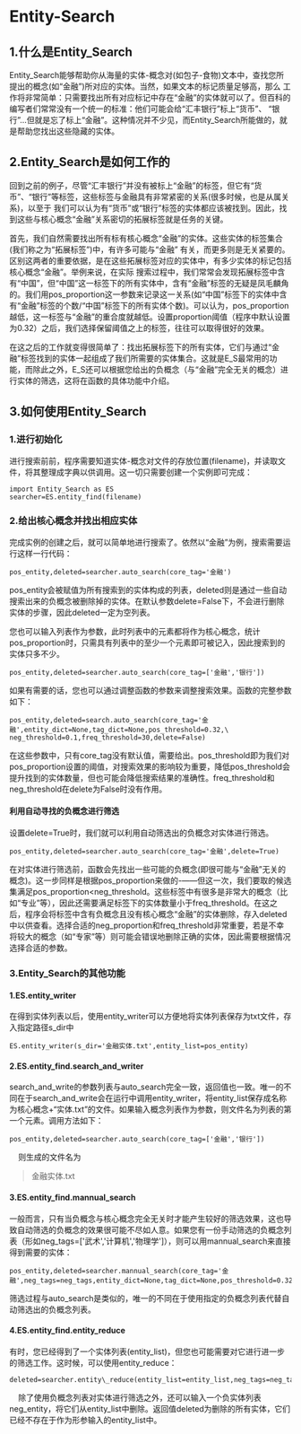 # Entity-Search
## 1.什么是Entity\_Search

Entity_Search能够帮助你从海量的实体-概念对(如包子-食物)文本中，查找您所提出的概念(如“金融”)所对应的实体。当然，如果文本的标记质量足够高，那么
工作将非常简单：只需要找出所有对应标记中存在“金融”的实体就可以了。但百科的编写者们常常没有一个统一的标准：他们可能会给“汇丰银行”标上“货币”、
“银行”...但就是忘了标上“金融”。这种情况并不少见，而Entity_Search所能做的，就是帮助您找出这些隐藏的实体。

## 2.Entity\_Search是如何工作的

回到之前的例子，尽管“汇丰银行”并没有被标上“金融”的标签，但它有“货币”、“银行”等标签，这些标签与金融具有非常紧密的关系(很多时候，也是从属关系)，以至于
我们可以认为有“货币”或“银行”标签的实体都应该被找到。因此，找到这些与核心概念“金融”关系密切的拓展标签就是任务的关键。

首先，我们自然需要找出所有标有核心概念“金融”的实体。这些实体的标签集合(我们称之为“拓展标签”)中，有许多可能与“金融” 有关，而更多则是无关紧要的。
区别这两者的重要依据，是在这些拓展标签对应的实体中，有多少实体的标记包括核心概念“金融”。举例来说，在实际
搜索过程中，我们常常会发现拓展标签中含有“中国”，但“中国”这一标签下的所有实体中，含有“金融”标签的无疑是凤毛麟角的。我们用pos\_proportion这一参数来记录这一关系(如“中国”标签下的实体中含有“金融”标签的个数/“中国”标签下的所有实体个数)。可以认为，pos\_proportion越低，这一标签与“金融”的重合度就越低。设置proportion阈值（程序中默认设置为0.32）之后，我们选择保留阈值之上的标签，往往可以取得很好的效果。

在这之后的工作就变得很简单了：找出拓展标签下的所有实体，它们与通过“金融”标签找到的实体一起组成了我们所需要的实体集合。这就是E\_S最常用的功能，而除此之外，E\_S还可以根据您给出的负概念（与“金融”完全无关的概念）进行实体的筛选，这将在函数的具体功能中介绍。

## 3.如何使用Entity\_Search
### 1.进行初始化
进行搜索前前，程序需要知道实体-概念对文件的存放位置(filename)，并读取文件，将其整理成字典以供调用。这一切只需要创建一个实例即可完成：

    import Entity_Search as ES
    searcher=ES.entity_find(filename)
### 2.给出核心概念并找出相应实体
完成实例的创建之后，就可以简单地进行搜索了。依然以“金融”为例，搜索需要运行这样一行代码：

    pos_entity,deleted=searcher.auto_search(core_tag='金融')

pos\_entity会被赋值为所有搜索到的实体构成的列表，deleted则是通过一些自动搜索出来的负概念被删除掉的实体。在默认参数delete=False下，不会进行删除实体的步骤，因此deleted一定为空列表。

您也可以输入列表作为参数，此时列表中的元素都将作为核心概念，统计pos\_proportion时，只需具有列表中的至少一个元素即可被记入，因此搜索到的实体只多不少。

    pos_entity,deleted=searcher.auto_search(core_tag=['金融','银行'])

如果有需要的话，您也可以通过调整函数的参数来调整搜索效果。函数的完整参数如下：

    pos_entity,deleted=search.auto_search(core_tag='金融',entity_dict=None,tag_dict=None,pos_threshold=0.32,\
    neg_threshold=0.1,freq_threshold=30,delete=False)

在这些参数中，只有core\_tag没有默认值，需要给出。pos\_threshold即为我们对pos\_proportion设置的阈值，对搜索效果的影响较为重要，降低pos\_threshold会提升找到的实体数量，但也可能会降低搜索结果的准确性。freq\_threshold和neg\_threshold在delete为False时没有作用。

#### 利用自动寻找的负概念进行筛选

设置delete=True时，我们就可以利用自动筛选出的负概念对实体进行筛选。

    pos_entity,deleted=searcher.auto_search(core_tag='金融',delete=True)

在对实体进行筛选前，函数会先找出一些可能的负概念(即很可能与“金融”无关的概念)。这一步同样是根据pos\_proportion来做的-——但这一次，我们要取的候选集满足pos\_proportion<neg\_threshold。这些标签中有很多是非常大的概念（比如“专业”等），因此还需要满足标签下的实体数量小于freq\_threshold。在这之后，程序会将标签中含有负概念且没有核心概念“金融”的实体删除，存入deleted中以供查看。选择合适的neg\_proportion和freq\_threshold非常重要，若是不幸将较大的概念（如“专家”等）则可能会错误地删除正确的实体，因此需要根据情况选择合适的参数。

### 3.Entity\_Search的其他功能
#### 1.ES.entity\_writer

在得到实体列表以后，使用entity\_writer可以方便地将实体列表保存为txt文件，存入指定路径s\_dir中

    ES.entity_writer(s_dir='金融实体.txt',entity_list=pos_entity)
    
#### 2.ES.entity\_find.search\_and\_writer
search\_and\_write的参数列表与auto\_search完全一致，返回值也一致。唯一的不同在于search\_and\_write会在运行中调用entity\_writer，将entity\_list保存成名称为核心概念+“实体.txt”的文件。如果输入概念列表作为参数，则文件名为列表的第一个元素。调用方法如下：

    pos_entity,deleted=searcher.auto_search(core_tag=['金融','银行'])
    
则生成的文件名为

>金融实体.txt

#### 3.ES.entity\_find.mannual\_search
一般而言，只有当负概念与核心概念完全无关时才能产生较好的筛选效果，这也导致自动筛选的负概念的效果很可能不尽如人意。如果您有一份手动筛选的负概念列表（形如neg\_tags=['武术','计算机','物理学']），则可以用mannual\_search来直接得到需要的实体：
    
    pos_entity,deleted=searcher.mannual_search(core_tag='金融',neg_tags=neg_tags,entity_dict=None,tag_dict=None,pos_threshold=0.32)
    
筛选过程与auto\_search是类似的，唯一的不同在于使用指定的负概念列表代替自动筛选出的负概念列表。

#### 4.ES.entity\_find.entity\_reduce
有时，您已经得到了一个实体列表(entity\_list)，但您也可能需要对它进行进一步的筛选工作。这时候，可以使用entity\_reduce：
    
    deleted=searcher.entity\_reduce(entity_list=entity_list,neg_tags=neg_tags,neg_entity=neg_entity)
    
除了使用负概念列表对实体进行筛选之外，还可以输入一个负实体列表neg\_entity，将它们从entity\_list中删除。返回值deleted为删除的所有实体，它们已经不存在于作为形参输入的entity\_list中。

    

    
